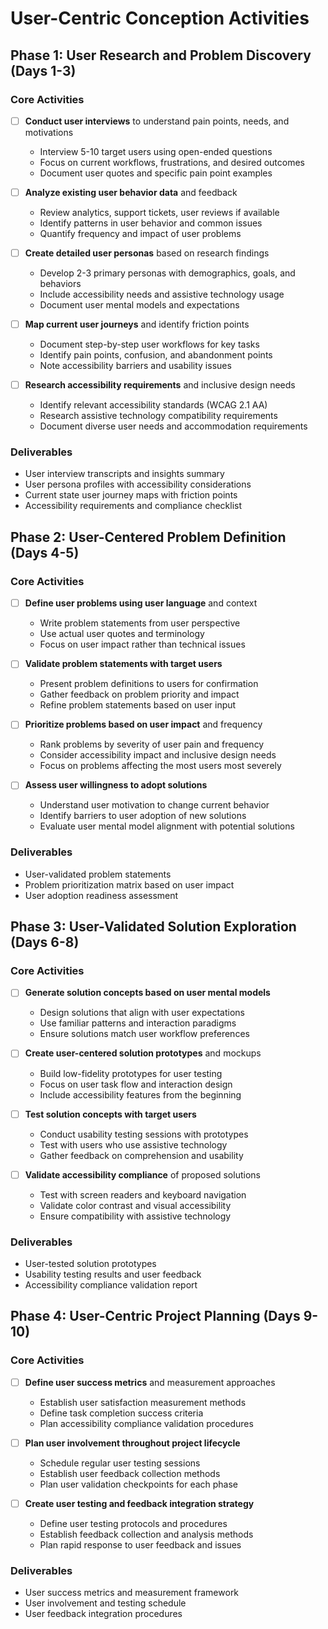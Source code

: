 # User-Centric Conception Activities

## Phase 1: User Research and Problem Discovery (Days 1-3)

### Core Activities
- [ ] **Conduct user interviews** to understand pain points, needs, and motivations
  - Interview 5-10 target users using open-ended questions
  - Focus on current workflows, frustrations, and desired outcomes
  - Document user quotes and specific pain point examples

- [ ] **Analyze existing user behavior data** and feedback
  - Review analytics, support tickets, user reviews if available
  - Identify patterns in user behavior and common issues
  - Quantify frequency and impact of user problems

- [ ] **Create detailed user personas** based on research findings
  - Develop 2-3 primary personas with demographics, goals, and behaviors
  - Include accessibility needs and assistive technology usage
  - Document user mental models and expectations

- [ ] **Map current user journeys** and identify friction points
  - Document step-by-step user workflows for key tasks
  - Identify pain points, confusion, and abandonment points
  - Note accessibility barriers and usability issues

- [ ] **Research accessibility requirements** and inclusive design needs
  - Identify relevant accessibility standards (WCAG 2.1 AA)
  - Research assistive technology compatibility requirements
  - Document diverse user needs and accommodation requirements

### Deliverables
- User interview transcripts and insights summary
- User persona profiles with accessibility considerations
- Current state user journey maps with friction points
- Accessibility requirements and compliance checklist

## Phase 2: User-Centered Problem Definition (Days 4-5)

### Core Activities
- [ ] **Define user problems using user language** and context
  - Write problem statements from user perspective
  - Use actual user quotes and terminology
  - Focus on user impact rather than technical issues

- [ ] **Validate problem statements with target users**
  - Present problem definitions to users for confirmation
  - Gather feedback on problem priority and impact
  - Refine problem statements based on user input

- [ ] **Prioritize problems based on user impact** and frequency
  - Rank problems by severity of user pain and frequency
  - Consider accessibility impact and inclusive design needs
  - Focus on problems affecting the most users most severely

- [ ] **Assess user willingness to adopt solutions**
  - Understand user motivation to change current behavior
  - Identify barriers to user adoption of new solutions
  - Evaluate user mental model alignment with potential solutions

### Deliverables
- User-validated problem statements
- Problem prioritization matrix based on user impact
- User adoption readiness assessment

## Phase 3: User-Validated Solution Exploration (Days 6-8)

### Core Activities
- [ ] **Generate solution concepts based on user mental models**
  - Design solutions that align with user expectations
  - Use familiar patterns and interaction paradigms
  - Ensure solutions match user workflow preferences

- [ ] **Create user-centered solution prototypes** and mockups
  - Build low-fidelity prototypes for user testing
  - Focus on user task flow and interaction design
  - Include accessibility features from the beginning

- [ ] **Test solution concepts with target users**
  - Conduct usability testing sessions with prototypes
  - Test with users who use assistive technology
  - Gather feedback on comprehension and usability

- [ ] **Validate accessibility compliance** of proposed solutions
  - Test with screen readers and keyboard navigation
  - Validate color contrast and visual accessibility
  - Ensure compatibility with assistive technology

### Deliverables
- User-tested solution prototypes
- Usability testing results and user feedback
- Accessibility compliance validation report

## Phase 4: User-Centric Project Planning (Days 9-10)

### Core Activities
- [ ] **Define user success metrics** and measurement approaches
  - Establish user satisfaction measurement methods
  - Define task completion success criteria
  - Plan accessibility compliance validation procedures

- [ ] **Plan user involvement throughout project lifecycle**
  - Schedule regular user testing sessions
  - Establish user feedback collection methods
  - Plan user validation checkpoints for each phase

- [ ] **Create user testing and feedback integration strategy**
  - Define user testing protocols and procedures
  - Establish feedback collection and analysis methods
  - Plan rapid response to user feedback and issues

### Deliverables
- User success metrics and measurement framework
- User involvement and testing schedule
- User feedback integration procedures
